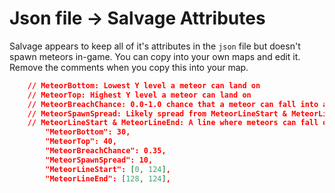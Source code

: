 # Json file → Salvage Attributes

Salvage appears to keep all of it's attributes in the `json` file but doesn't spawn meteors in-game. You can copy into your own maps and edit it. Remove the comments when you copy this into your map.

```json
    // MeteorBottom: Lowest Y level a meteor can land on
    // MeteorTop: Highest Y level a meteor can land on
    // MeteorBreachChance: 0.0-1.0 chance that a meteor can fall into and destroy ground. Never goes below MeteorBottom
    // MeteorSpawnSpread: Likely spread from MeteorLineStart & MeteorLineEnd
    // MeteorLineStart & MeteorLineEnd: A line where meteors can fall on
        "MeteorBottom": 30,
        "MeteorTop": 40,
        "MeteorBreachChance": 0.35,
        "MeteorSpawnSpread": 10,
        "MeteorLineStart": [0, 124],
        "MeteorLineEnd": [128, 124],
```